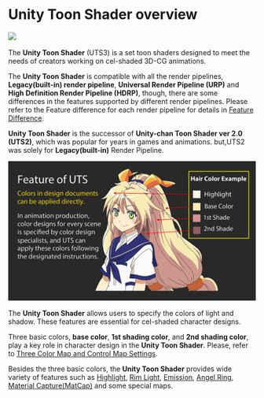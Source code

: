 # Unity Toon Shader overview

![](images/TPK_04.png)


The **Unity Toon Shader** (UTS3) is a set toon shaders designed to meet the needs of creators working on cel-shaded 3D-CG animations. 

The **Unity Toon Shader** is compatible with all the render pipelines, **Legacy(built-in) render pipeline**, **Universal Render Pipeline (URP)** and **High Definition Render Pipeline (HDRP)**, though, there are some differences in the features supported by different render pipelines. Please refer to the Feature difference for each render pipeline for details in [Feature Difference](FeatureModel_en.md).

**Unity Toon Shader** is  the successor of **Unity-chan Toon Shader ver 2.0 (UTS2)**, which was popular for years in games and animations. but,UTS2 was solely for **Legacy(built-in)** Render Pipeline. 

<img width = "800" src="images/UT2018_UTS2_SuperTips_10.png">

The **Unity Toon Shader** allows  users to specify the colors of light and shadow. These features are essential for cel-shaded character designs. 

Three basic colors, **base color**, **1st shading color**, and **2nd shading color**, play a key role in character design in the **Unity Toon Shader**. Please, refer to [Three Color Map and Control Map Settings](Basic.md).

Besides the three basic colors, the **Unity Toon Shader** provides wide variety of features such as [Highlight](Highlight.md), [Rim Light](Rimlight.md), [Emission](Emission.md), [Angel Ring](AngelRing.md), [Material Capture(MatCap)](MatCap.md) and some special maps.
